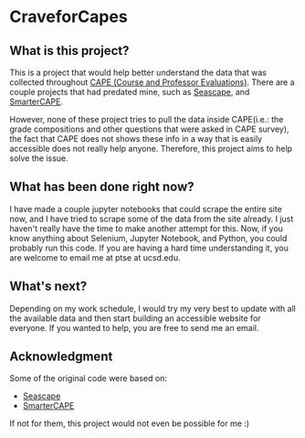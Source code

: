 # CraveforCapes
## What is this project?
This is a project that would help better understand the data that was collected throughout [CAPE (Course and Professor Evaluations)](cape.ucsd.edu). 
There are a couple projects that had predated mine, such as [Seascape](https://github.com/dcao/seascape), and [SmarterCAPE](https://github.com/andportnoy/smartercapes.com). 

However, none of these project tries to pull the data inside CAPE(i.e.: the grade compositions and other questions that were asked in CAPE survey), the fact that
CAPE does not shows these info in a way that is easily accessible does not really help anyone. Therefore, this project aims to help solve the issue.

## What has been done right now?
I have made a couple jupyter notebooks that could scrape the entire site now, and I have tried to scrape some of the data from the site already. I just haven't really have the time to make another attempt for this. Now, 
if you know anything about Selenium, Jupyter Notebook, and Python, you could probably run this code. If you are having a hard time understanding it, you are welcome to
email me at ptse at ucsd.edu.

## What's next?
Depending on my work schedule, I would try my very best to update with all the available data and then start building an accessible website for everyone. 
If you wanted to help, you are free to send me an email.

## Acknowledgment 
Some of the original code were based on:
* [Seascape](https://github.com/dcao/seascape)
* [SmarterCAPE](https://github.com/andportnoy/smartercapes.com)

If not for them, this project would not even be possible for me :)
